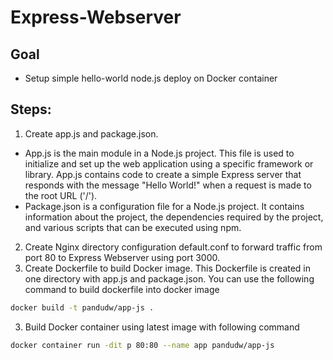 # Express-Webserver  
## Goal  
- Setup simple hello-world node.js deploy on Docker container  
## Steps:  
1. Create app.js and package.json.  
  - App.js is the main module in a Node.js project. This file is used to initialize and set up the web application using a specific framework or library. App.js contains code to create a simple Express server that responds with the message "Hello World!" when a request is made to the root URL ('/').  
  - Package.json is a configuration file for a Node.js project. It contains information about the project, the dependencies required by the project, and various scripts that can be executed using npm.  
2. Create Nginx directory configuration default.conf to forward traffic from port 80 to Express Webserver using port 3000.  
3. Create Dockerfile to build Docker image. This Dockerfile is created in one directory with app.js and package.json. You can use the following command to build dockerfile into docker image
```bash
docker build -t pandudw/app-js . 
```  
3. Build Docker container using latest image with following command
```bash 
docker container run -dit p 80:80 --name app pandudw/app-js
```
